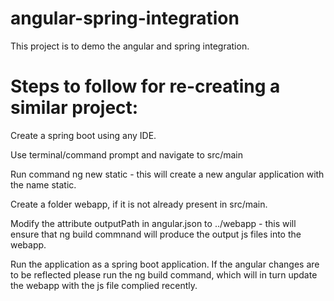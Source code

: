 # angular-spring-integration
This project is to demo the angular and spring integration.

# Steps to follow for re-creating a similar project:
  Create a spring boot using any IDE.
  
  Use terminal/command prompt and navigate to src/main
  
  Run command ng new static - this will create a new angular application with the name static. 
  
  Create a folder webapp, if it is not already present in src/main. 
  
  Modify the attribute outputPath in angular.json to ../webapp - this will ensure that ng build commnand will produce the output js files into the webapp. 
  
  Run the application as a spring boot application. If the angular changes are to be reflected please run the ng build command, which will in turn update the webapp with the js file complied recently.
